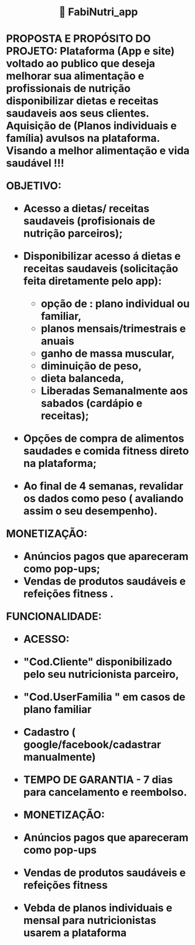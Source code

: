 <h1 align = "center"> 📁 FabiNutri_app </h1>
<h1 EM contrução</h1>
  
PROPOSTA E PROPÓSITO DO PROJETO:
Plataforma (App e site) voltado ao publico que deseja melhorar sua alimentação e profissionais de nutrição disponibilizar dietas e receitas saudaveis aos seus clientes.
Aquisição de (Planos individuais e família) avulsos na plataforma. Visando a melhor alimentação e vida saudável !!!


OBJETIVO:
- Acesso a dietas/ receitas saudaveis (profisionais de nutrição parceiros);
  
- Disponibilizar acesso á dietas e receitas saudaveis (solicitação feita diretamente pelo app):
   - opção de : plano individual ou familiar,
   - planos mensais/trimestrais e anuais
   - ganho de massa muscular,
   - diminuição de peso,
   - dieta balanceda,
   - Liberadas Semanalmente aos sabados (cardápio e receitas);
     
- Opções de compra de alimentos saudades e comida fitness direto na plataforma;
  
- Ao final de 4 semanas, revalidar os dados como peso ( avaliando assim o seu desempenho).


MONETIZAÇÃO:
 - Anúncios pagos que apareceram como pop-ups;
 - Vendas de produtos saudáveis e refeições fitness .


FUNCIONALIDADE:
- ACESSO:
- "Cod.Cliente" disponibilizado pelo seu nutricionista parceiro,
- "Cod.UserFamilia " em casos de plano familiar
- Cadastro ( google/facebook/cadastrar manualmente)


- TEMPO DE GARANTIA - 7 dias para cancelamento e reembolso.

- MONETIZAÇÃO:
 - Anúncios pagos que apareceram como pop-ups
 - Vendas de produtos saudáveis e refeições fitness
 - Vebda de planos individuais e mensal para nutricionistas usarem a plataforma







